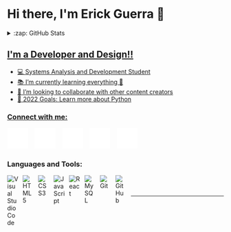 # Hi there, I'm Erick Guerra 👋 

<details>
  <summary>:zap: GitHub Stats</summary>
 <div>
  <a href="https://github.com/ErickGuerra1">
  <img height="180em"  src="https://github-readme-stats.vercel.app/api?username=ErickGuerra1&show_icons=true&hide_border=false&title_color=479DFF&icon_color=A17FFF&bg_color=09131B&text_color=ffffff&border_color=0c1a25" />
  <img height="180em" src="https://github-readme-stats.vercel.app/api/top-langs/?username=ErickGuerra1&show_icons=true&hide_border=true&title_color=479DFF&icon_color=A17FFF&bg_color=09131B&text_color=ffffff&border_color=0c1a25"/>
</div>
</details>

## I'm a Developer and Design!!

- 💻 Systems Analysis and Development Student 
- 📚 I’m currently learning everything 🤣
- 👯 I’m looking to collaborate with other content creators
- 🥅 2022 Goals: Learn more about Python



### Connect with me:

[![website](./img/globe-dark.svg)](https://)
&nbsp;&nbsp;
[![website](./img/youtube-dark.svg)](https://www.youtube.com/)
&nbsp;&nbsp;
[![website](./img/twitter-dark.svg)](https://twitter.com/Kersteend)
&nbsp;&nbsp;
[![website](./img/linkedin-dark.svg)](https://www.linkedin.com/in/erick-guerra-8a7a071b4/)
&nbsp;&nbsp;
[![website](./img/instagram-dark.svg)](https://www.instagram.com/dide_roth/)

### Languages and Tools:

<img align="left" alt="Visual Studio Code" width="26px" src="https://cdn.jsdelivr.net/gh/devicons/devicon/icons/vscode/vscode-original.svg" style="padding-right:10px;" />
<img align="left" alt="HTML5" width="26px" src="https://cdn.jsdelivr.net/gh/devicons/devicon/icons/html5/html5-original.svg" style="padding-right:10px;" />
<img align="left" alt="CSS3" width="26px" src="https://cdn.jsdelivr.net/gh/devicons/devicon/icons/css3/css3-original.svg" style="padding-right:10px;" />
<img align="left" alt="JavaScript" width="26px" src="https://cdn.jsdelivr.net/gh/devicons/devicon/icons/javascript/javascript-original.svg" style="padding-right:10px;" />
<img align="left" alt="React" width="26px" src="https://cdn.jsdelivr.net/gh/devicons/devicon/icons/react/react-original.svg" style="padding-right:10px;" />
<img align="left" alt="MySQL" width="26px" src="https://cdn.jsdelivr.net/gh/devicons/devicon/icons/mysql/mysql-original.svg" style="padding-right:10px;" />
<img align="left" alt="Git" width="26px" src="https://cdn.jsdelivr.net/gh/devicons/devicon/icons/git/git-original.svg" style="padding-right:10px;" />
<img align="left" alt="GitHub" width="26px" src="https://user-images.githubusercontent.com/3369400/139447912-e0f43f33-6d9f-45f8-be46-2df5bbc91289.png" style="padding-right:10px;" />



<br />
<br />

---
